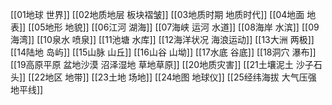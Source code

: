 [[01地球 世界]]
[[02地质地层 板块褶皱]]
[[03地质时期 地质时代]]
[[04地面 地表]]
[[05地形 地貌]]
[[06江河 湖海]]
[[07海峡 运河 水道]]
[[08海岸 水滨]]
[[09海湾]]
[[10泉水 喷泉]]
[[11池塘 水库]]
[[12海洋状况 海浪运动]]
[[13大洲 两极]]
[[14陆地 岛屿]]
[[15山脉 山丘]]
[[16山谷 山坳]]
[[17水底 谷底]]
[[18洞穴 瀑布]]
[[19高原平原 盆地沙漠 沼泽湿地 草地草原]]
[[20地质灾害]]
[[21土壤泥土 沙子石头]]
[[22地区 地带]]
[[23土地 场地]]
[[24地图 地球仪]]
[[25经纬海拔 大气压强 地平线]]













